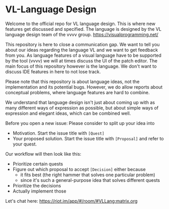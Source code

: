 # VL-Language Design
Welcome to the official repo for VL language design. This is where new features get discussed and specified. The language is designed by the VL language design team of the vvvv group. https://visualprogramming.net/ 

This repository is here to close a communication gap. We want to tell you about our ideas regarding the language VL and we want to get feedback from you.
As language features of a visual language have to be supported by the tool (vvvv) we will at times discuss the UI of the patch editor. The main focus of this repository however is the language. We don't want to discuss IDE features in here to not lose track.

Please note that this repository is about language ideas, not the implementation and its potential bugs. However, we do allow reports about conceptual problems, where language features are hard to combine. 

We understand that language design isn't just about coming up with as many different ways of expression as possible, but about simple ways of expression and elegant ideas, which can be combined well.

Before you open a new issue:
Please consider to split up your idea into
* Motivation. Start the issue title with `[Quest]`
* Your proposed solution. Start the issue title with `[Proposal]` and refer to your quest.

Our workflow will then look like this:
* Prioritize certain quests
* Figure out which proposal to accept `[Decision]` either because 
   * it fits best (the right hammer that solves one particular problem)  
   * since it's such a general-purpose idea that solves different quests 
* Prioritize the decisions   
* Actually implement those 

Let's chat here:
https://riot.im/app/#/room/#VLLang:matrix.org
